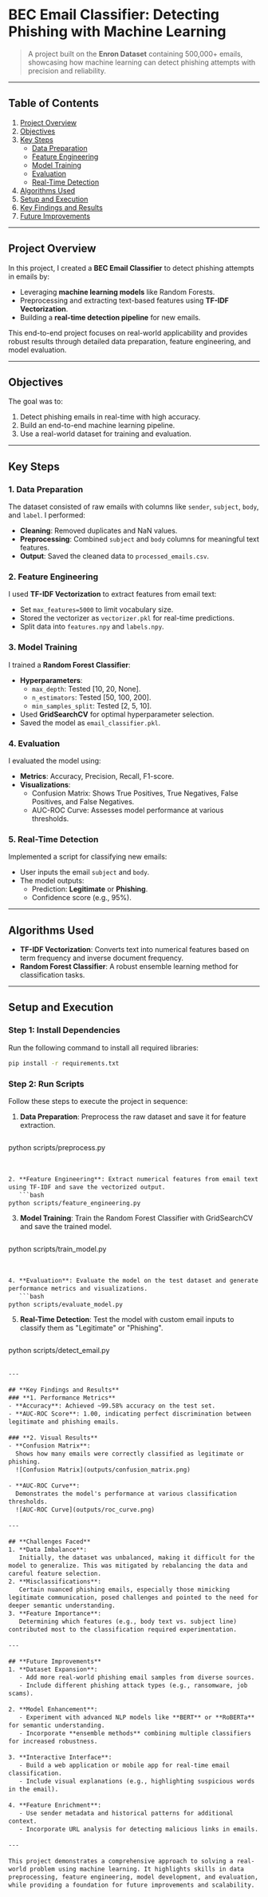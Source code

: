 # **BEC Email Classifier: Detecting Phishing with Machine Learning**
> A project built on the **Enron Dataset** containing 500,000+ emails, showcasing how machine learning can detect phishing attempts with precision and reliability.

---

## **Table of Contents**
1. [Project Overview](#project-overview)
2. [Objectives](#objectives)
3. [Key Steps](#key-steps)
   - [Data Preparation](#data-preparation)
   - [Feature Engineering](#feature-engineering)
   - [Model Training](#model-training)
   - [Evaluation](#evaluation)
   - [Real-Time Detection](#real-time-detection)
4. [Algorithms Used](#algorithms-used)
5. [Setup and Execution](#setup-and-execution)
6. [Key Findings and Results](#key-findings-and-results)
7. [Future Improvements](#future-improvements)

---

## **Project Overview**
In this project, I created a **BEC Email Classifier** to detect phishing attempts in emails by:
- Leveraging **machine learning models** like Random Forests.
- Preprocessing and extracting text-based features using **TF-IDF Vectorization**.
- Building a **real-time detection pipeline** for new emails.

This end-to-end project focuses on real-world applicability and provides robust results through detailed data preparation, feature engineering, and model evaluation.

---

## **Objectives**
The goal was to:
1. Detect phishing emails in real-time with high accuracy.
2. Build an end-to-end machine learning pipeline.
3. Use a real-world dataset for training and evaluation.

---

## **Key Steps**

### **1. Data Preparation**
The dataset consisted of raw emails with columns like `sender`, `subject`, `body`, and `label`. I performed:
- **Cleaning**: Removed duplicates and NaN values.
- **Preprocessing**: Combined `subject` and `body` columns for meaningful text features.
- **Output**: Saved the cleaned data to `processed_emails.csv`.

### **2. Feature Engineering**
I used **TF-IDF Vectorization** to extract features from email text:
- Set `max_features=5000` to limit vocabulary size.
- Stored the vectorizer as `vectorizer.pkl` for real-time predictions.
- Split data into `features.npy` and `labels.npy`.

### **3. Model Training**
I trained a **Random Forest Classifier**:
- **Hyperparameters**:
  - `max_depth`: Tested [10, 20, None].
  - `n_estimators`: Tested [50, 100, 200].
  - `min_samples_split`: Tested [2, 5, 10].
- Used **GridSearchCV** for optimal hyperparameter selection.
- Saved the model as `email_classifier.pkl`.

### **4. Evaluation**
I evaluated the model using:
- **Metrics**: Accuracy, Precision, Recall, F1-score.
- **Visualizations**:
  - Confusion Matrix: Shows True Positives, True Negatives, False Positives, and False Negatives.
  - AUC-ROC Curve: Assesses model performance at various thresholds.

### **5. Real-Time Detection**
Implemented a script for classifying new emails:
- User inputs the email `subject` and `body`.
- The model outputs:
  - Prediction: **Legitimate** or **Phishing**.
  - Confidence score (e.g., 95%).

---

## **Algorithms Used**
- **TF-IDF Vectorization**: Converts text into numerical features based on term frequency and inverse document frequency.
- **Random Forest Classifier**: A robust ensemble learning method for classification tasks.

---

## **Setup and Execution**
### **Step 1: Install Dependencies**
Run the following command to install all required libraries:
```bash
pip install -r requirements.txt
```
### **Step 2: Run Scripts**
Follow these steps to execute the project in sequence:

1. **Data Preparation**: Preprocess the raw dataset and save it for feature extraction.  
   ```bash
python scripts/preprocess.py
```


2. **Feature Engineering**: Extract numerical features from email text using TF-IDF and save the vectorized output.  
   ```bash
python scripts/feature_engineering.py
```


3. **Model Training**: Train the Random Forest Classifier with GridSearchCV and save the trained model.  
   ```bash
python scripts/train_model.py
```


4. **Evaluation**: Evaluate the model on the test dataset and generate performance metrics and visualizations.  
   ```bash
python scripts/evaluate_model.py
```

5. **Real-Time Detection**: Test the model with custom email inputs to classify them as "Legitimate" or "Phishing".  
   ```bash
python scripts/detect_email.py
```

---

## **Key Findings and Results**
### **1. Performance Metrics**
- **Accuracy**: Achieved ~99.58% accuracy on the test set.
- **AUC-ROC Score**: 1.00, indicating perfect discrimination between legitimate and phishing emails.

### **2. Visual Results**
- **Confusion Matrix**:
  Shows how many emails were correctly classified as legitimate or phishing.  
  ![Confusion Matrix](outputs/confusion_matrix.png)

- **AUC-ROC Curve**:  
  Demonstrates the model's performance at various classification thresholds.  
  ![AUC-ROC Curve](outputs/roc_curve.png)

---

## **Challenges Faced**
1. **Data Imbalance**: 
   Initially, the dataset was unbalanced, making it difficult for the model to generalize. This was mitigated by rebalancing the data and careful feature selection.
2. **Misclassifications**: 
   Certain nuanced phishing emails, especially those mimicking legitimate communication, posed challenges and pointed to the need for deeper semantic understanding.
3. **Feature Importance**: 
   Determining which features (e.g., body text vs. subject line) contributed most to the classification required experimentation.

---

## **Future Improvements**
1. **Dataset Expansion**:
   - Add more real-world phishing email samples from diverse sources.
   - Include different phishing attack types (e.g., ransomware, job scams).

2. **Model Enhancement**:
   - Experiment with advanced NLP models like **BERT** or **RoBERTa** for semantic understanding.
   - Incorporate **ensemble methods** combining multiple classifiers for increased robustness.

3. **Interactive Interface**:
   - Build a web application or mobile app for real-time email classification.
   - Include visual explanations (e.g., highlighting suspicious words in the email).

4. **Feature Enrichment**:
   - Use sender metadata and historical patterns for additional context.
   - Incorporate URL analysis for detecting malicious links in emails.

---

This project demonstrates a comprehensive approach to solving a real-world problem using machine learning. It highlights skills in data preprocessing, feature engineering, model development, and evaluation, while providing a foundation for future improvements and scalability.
